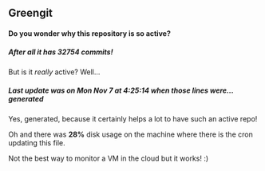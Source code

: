 ## Greengit

#### Do you wonder why this repository is so active?

##### After all it has 32754 commits!

But is it *really* active? Well...

##### Last update was on Mon Nov 7 at 4:25:14 when those lines were... generated

Yes, generated, because it certainly helps a lot to have such an active repo!

Oh and there was **28%** disk usage on the machine
where there is the cron updating this file.

Not the best way to monitor a VM in the cloud but it works! :)
